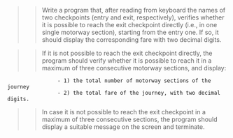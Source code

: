 >> Write a program that, after reading from keyboard the names of two checkpoints (entry and exit, respectively), verifies whether it is possible to reach the exit checkpoint directly (i.e., in one single motorway section), starting from the entry one. If so, it should display the corresponding fare with two decimal digits.

>> If it is not possible to reach the exit checkpoint directly, the program should verify whether it is possible to reach it in a maximum of three consecutive motorway sections, and display:

                    - 1) the total number of motorway sections of the journey
                    - 2) the total fare of the journey, with two decimal digits.

>> In case it is not possible to reach the exit checkpoint in a maximum of three consecutive sections, the program should display a suitable message on the screen and terminate.
